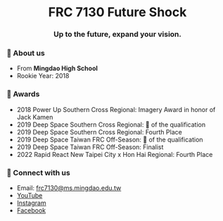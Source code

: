 <h1 text align="center">FRC 7130 Future Shock</h1>
<h3 text align="center">Up to the future, expand your vision.</h3>

### 👋 About us 
- From **Mingdao High School**
- Rookie Year: 2018

### 🏅 Awards
- 2018 Power Up Southern Cross Regional: Imagery Award in honor of Jack Kamen
- 2019 Deep Space Southern Cross Regional: 🥈 of the qualification 
- 2019 Deep Space Southern Cross Regional: Fourth Place
- 2019 Deep Space Taiwan FRC Off-Season: 🥇 of the qualification
- 2019 Deep Space Taiwan FRC Off-Season: Finalist
- 2022 Rapid React New Taipei City x Hon Hai Regional: Fourth Place

### 🔗 Connect with us
- Email: frc7130@ms.mingdao.edu.tw
- [YouTube](https://www.youtube.com/channel/UCrr_gyEFzddEHeuWRg1fU7Q)
- [Instagram](https://www.instagram.com/frc7130_future_shock/)
- [Facebook](https://www.facebook.com/fablabMDHSfrc7130)
